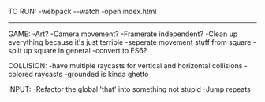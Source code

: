 TO RUN:
-webpack --watch
-open index.html

---

GAME:
-Art?
-Camera movement?
-Framerate independent?
-Clean up everything because it's just terrible
  -seperate movement stuff from square
  -split up square in general
  -convert to ES6?

COLLISION:
-have multiple raycasts for vertical and horizontal collisions
-colored raycasts
-grounded is kinda ghetto

INPUT:
-Refactor the global 'that' into something not stupid
-Jump repeats
